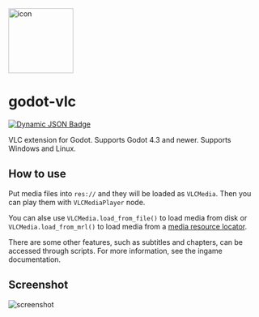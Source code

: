 <img src="icon.svg" alt="icon" width="128"/>

# godot-vlc
[![Dynamic JSON Badge](https://img.shields.io/badge/dynamic/json?url=https%3A%2F%2Fgodotengine.org%2Fasset-library%2Fapi%2Fasset%2F3766&query=%24.version_string&logo=godotengine&label=asset%20library&labelColor=333639)](https://godotengine.org/asset-library/asset/3766)

VLC extension for Godot. Supports Godot 4.3 and newer. Supports Windows and Linux.
## How to use
Put media files into `res://` and they will be loaded as `VLCMedia`. Then you can play them with `VLCMediaPlayer` node.

You can alse use `VLCMedia.load_from_file()` to load media from disk or `VLCMedia.load_from_mrl()` to load media from a [media resource locator](https://wiki.videolan.org/Media_resource_locator).

There are some other features, such as subtitles and chapters, can be accessed through scripts. For more information, see the ingame documentation.

## Screenshot
<img src="img/screenshot.png" alt="screenshot">
